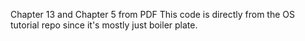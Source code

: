 Chapter 13 and Chapter 5 from PDF
This code is directly from the OS tutorial repo since it's mostly just boiler plate.
